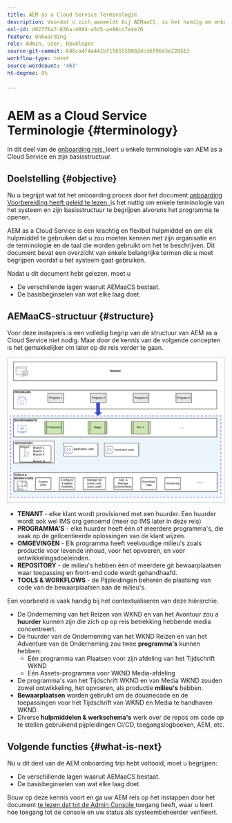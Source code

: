 ```yaml
---
title: AEM as a Cloud Service Terminologie
description: Voordat u zich aanmeldt bij AEMaaCS, is het handig om enkele terminologie van het systeem en de basisstructuur te begrijpen.
exl-id: d02776a7-836a-4894-a5d5-ae88cc7e4e76
feature: Onboarding
role: Admin, User, Developer
source-git-commit: 646ca4f4a441bf1565558002dcd6f96d3e228563
workflow-type: tm+mt
source-wordcount: '463'
ht-degree: 0%

---
```


# AEM as a Cloud Service Terminologie {#terminology}

In dit deel van de [ onboarding reis, ](overview.md) leert u enkele terminologie van AEM as a Cloud Service en zijn basisstructuur.

## Doelstelling {#objective}

Nu u begrijpt wat tot het onboarding proces door het document [ onboarding Voorbereiding heeft geleid te lezen, ](preparation.md) is het nuttig om enkele terminologie van het systeem en zijn basisstructuur te begrijpen alvorens het programma te openen.

AEM as a Cloud Service is een krachtig en flexibel hulpmiddel en om elk hulpmiddel te gebruiken dat u zou moeten kennen met zijn organisatie en de terminologie en de taal die worden gebruikt om het te beschrijven. Dit document bevat een overzicht van enkele belangrijke termen die u moet begrijpen voordat u het systeem gaat gebruiken.

Nadat u dit document hebt gelezen, moet u

* De verschillende lagen waaruit AEMaaCS bestaat.
* De basisbeginselen van wat elke laag doet.

## AEMaaCS-structuur {#structure}

Voor deze instapreis is een volledig begrip van de structuur van AEM as a Cloud Service niet nodig. Maar door de kennis van de volgende concepten is het gemakkelijker om later op de reis verder te gaan.

![ structuur van Cloud Manager ](/help/journey-sites/quick-site/assets/cloud-manager-structure.png)

* **TENANT** - elke klant wordt provisioned met een huurder. Een huurder wordt ook wel IMS org genoemd (meer op IMS later in deze reis)
* **PROGRAMMA&#39;S** - elke huurder heeft één of meerdere programma&#39;s, die vaak op de gelicentieerde oplossingen van de klant wijzen.
* **OMGEVINGEN** - Elk programma heeft veelvoudige milieu&#39;s zoals productie voor levende inhoud, voor het opvoeren, en voor ontwikkelingsdoeleinden.
* **REPOSITORY** - de milieu&#39;s hebben één of meerdere git bewaarplaatsen waar toepassing en front-end code wordt gehandhaafd.
* **TOOLS &amp; WORKFLOWS** - de Pijpleidingen beheren de plaatsing van code van de bewaarplaatsen aan de milieu&#39;s.

Een voorbeeld is vaak handig bij het contextualiseren van deze hiërarchie.

* De Onderneming van het Reizen van WKND en van het Avontuur zou a **huurder** kunnen zijn die zich op op reis betrekking hebbende media concentreert.
* De huurder van de Onderneming van het WKND Reizen en van het Adventure van de Onderneming zou twee **programma&#39;s** kunnen hebben:
   * Één programma van Plaatsen voor zijn afdeling van het Tijdschrift WKND
   * Eén Assets-programma voor WKND Media-afdeling
* De programma&#39;s van het Tijdschrift WKND en van Media WKND zouden zowel ontwikkeling, het opvoeren, als productie **milieu&#39;s** hebben.
* **Bewaarplaatsen** worden gebruikt om de douanecode en de toepassingen voor het Tijdschrift van WKND en Media te handhaven WKND.
* Diverse **hulpmiddelen &amp; werkschema&#39;s** werk over de repos om code op te stellen gebruikend pijpleidingen CI/CD, toegangslogboeken, AEM, etc.

## Volgende functies {#what-is-next}

Nu u dit deel van de AEM onboarding trip hebt voltooid, moet u begrijpen:

* De verschillende lagen waaruit AEMaaCS bestaat.
* De basisbeginselen van wat elke laag doet.

Bouw op deze kennis voort en ga uw AEM reis op het instappen door het document [ te lezen dat tot de Admin Console ](admin-console.md) toegang heeft, waar u leert hoe toegang tot de console en uw status als systeembeheerder verifieert.
